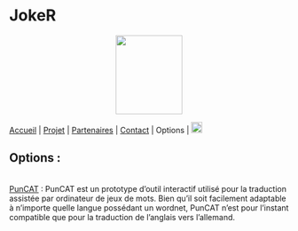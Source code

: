 # JokeR
<p align="center">
  <img src="Joker.png" width="120" height="142">
</p>

[Accueil](index) | [Projet](projet) | [Partenaires](partenaires) | [Contact](contact) | Options | [<img src="drapeau EN.png" width="20">](https://motsmachines.github.io/joker/EN/project)
<br>

## Options :
<br> [PunCAT](https://github.com/OFAI/PunCAT) : PunCAT est un prototype d’outil interactif utilisé pour la traduction assistée par ordinateur de jeux de mots. Bien qu’il soit facilement adaptable à n’importe quelle langue possédant un wordnet, PunCAT n’est pour l’instant compatible que pour la traduction de l’anglais vers l’allemand.

